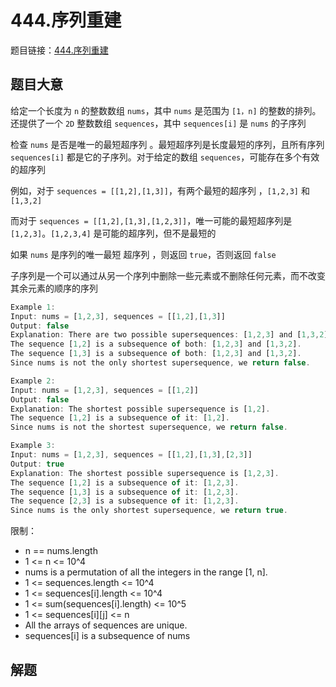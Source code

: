# 444.序列重建

题目链接：[444.序列重建](https://leetcode.cn/problems/sequence-reconstruction/)

## 题目大意

给定一个长度为 `n` 的整数数组 `nums`，其中 `nums` 是范围为 `[1，n]` 的整数的排列。还提供了一个 `2D` 整数数组 `sequences`，其中 `sequences[i]` 是 `nums` 的子序列

检查 `nums` 是否是唯一的最短超序列 。最短超序列是长度最短的序列，且所有序列 `sequences[i]` 都是它的子序列。对于给定的数组 `sequences`，可能存在多个有效的超序列

例如，对于 `sequences = [[1,2],[1,3]]`，有两个最短的超序列 ，`[1,2,3]` 和 `[1,3,2]`

而对于 `sequences = [[1,2],[1,3],[1,2,3]]`，唯一可能的最短超序列是 `[1,2,3]`。`[1,2,3,4]` 是可能的超序列，但不是最短的

如果 `nums` 是序列的唯一最短 超序列 ，则返回 `true`，否则返回 `false` 

子序列是一个可以通过从另一个序列中删除一些元素或不删除任何元素，而不改变其余元素的顺序的序列

```js
Example 1:
Input: nums = [1,2,3], sequences = [[1,2],[1,3]]
Output: false
Explanation: There are two possible supersequences: [1,2,3] and [1,3,2].
The sequence [1,2] is a subsequence of both: [1,2,3] and [1,3,2].
The sequence [1,3] is a subsequence of both: [1,2,3] and [1,3,2].
Since nums is not the only shortest supersequence, we return false.

Example 2:
Input: nums = [1,2,3], sequences = [[1,2]]
Output: false
Explanation: The shortest possible supersequence is [1,2].
The sequence [1,2] is a subsequence of it: [1,2].
Since nums is not the shortest supersequence, we return false.

Example 3:
Input: nums = [1,2,3], sequences = [[1,2],[1,3],[2,3]]
Output: true
Explanation: The shortest possible supersequence is [1,2,3].
The sequence [1,2] is a subsequence of it: [1,2,3].
The sequence [1,3] is a subsequence of it: [1,2,3].
The sequence [2,3] is a subsequence of it: [1,2,3].
Since nums is the only shortest supersequence, we return true.
```

限制：
- n == nums.length
- 1 <= n <= 10^4
- nums is a permutation of all the integers in the range [1, n].
- 1 <= sequences.length <= 10^4
- 1 <= sequences[i].length <= 10^4
- 1 <= sum(sequences[i].length) <= 10^5
- 1 <= sequences[i][j] <= n
- All the arrays of sequences are unique.
- sequences[i] is a subsequence of nums
  
## 解题